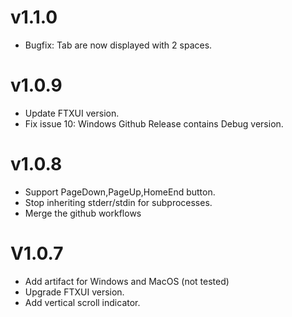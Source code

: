# v1.1.0
- Bugfix: Tab are now displayed with 2 spaces.

# v1.0.9
- Update FTXUI version.
- Fix issue 10: Windows Github Release contains Debug version.

# v1.0.8
- Support PageDown,PageUp,HomeEnd button.
- Stop inheriting stderr/stdin for subprocesses.
- Merge the github workflows

# V1.0.7
- Add artifact for Windows and MacOS (not tested)
- Upgrade FTXUI version.
- Add vertical scroll indicator.
